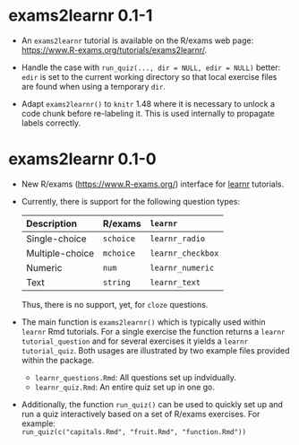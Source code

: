 # exams2learnr 0.1-1

* An `exams2learnr` tutorial is available on the R/exams web page:
  <https://www.R-exams.org/tutorials/exams2learnr/>.

* Handle the case with `run_quiz(..., dir = NULL, edir = NULL)`
  better: `edir` is set to the current working directory so that
  local exercise files are found when using a temporary `dir`.

* Adapt `exams2learnr()` to `knitr` 1.48 where it is necessary
  to unlock a code chunk before re-labeling it. This is used
  internally to propagate labels correctly.


# exams2learnr 0.1-0

* New R/exams (<https://www.R-exams.org/>) interface for
  [learnr](https://rstudio.github.io/learnr/) tutorials.

* Currently, there is support for the following question types:

  | Description     | R/exams   | `learnr`          |
  |:----------------|:----------|:------------------|
  | Single-choice   | `schoice` | `learnr_radio`    |
  | Multiple-choice | `mchoice` | `learnr_checkbox` |
  | Numeric         | `num`     | `learnr_numeric`  |
  | Text            | `string`  | `learnr_text`     |

  Thus, there is no support, yet, for `cloze` questions.

* The main function is `exams2learnr()` which is typically
  used within `learnr` Rmd tutorials. For a single exercise
  the function returns a `learnr` `tutorial_question` and
  for several exercises it yields a `learnr` `tutorial_quiz`.
  Both usages are illustrated by two example files provided
  within the package.

  - `learnr_questions.Rmd`: All questions set up indvidually.
  - `learnr_quiz.Rmd`: An entire quiz set up in one go.

* Additionally, the function `run_quiz()` can be used to
  quickly set up and run a quiz interactively based on a
  set of R/exams exercises. For example:  
  `run_quiz(c("capitals.Rmd", "fruit.Rmd", "function.Rmd"))`
